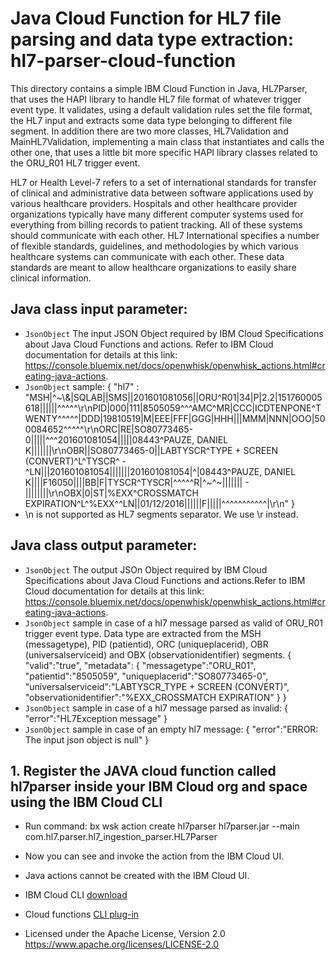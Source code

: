 # Java Cloud Function for HL7 file parsing and data type extraction: hl7-parser-cloud-function

This directory contains a simple IBM Cloud Function in Java, HL7Parser, that uses the HAPI library to handle HL7 file format of whatever trigger event type. It validates, using a default validation rules set the file format, the HL7 input and extracts some data type belonging to different file segment. In addition there are two more classes, HL7Validation and MainHL7Validation, implementing a main class that instantiates and calls the other one, that uses a little bit more specific HAPI library classes related to the ORU_R01 HL7 trigger event.

HL7 or Health Level-7 refers to a set of international standards for transfer of clinical and administrative data between software applications used by various healthcare providers. Hospitals and other healthcare provider organizations typically have many different computer systems used for everything from billing records to patient tracking. All of these systems should communicate with each other. HL7 International specifies a number of flexible standards, guidelines, and methodologies by which various healthcare systems can communicate with each other. These data standards are meant to allow healthcare organizations to easily share clinical information.

## Java class input parameter:
 * `JsonObject` The input JSON Object required by IBM Cloud Specifications about Java Cloud Functions and actions. Refer to IBM Cloud documentation for details at this link: https://console.bluemix.net/docs/openwhisk/openwhisk_actions.html#creating-java-actions.
 * `JsonObject` sample:
 {
  "hl7" : "MSH|^~\\&|SQLAB||SMS||201601081056||ORU^R01|34|P|2.2|151760005618||||||^^^^^\r\nPID|000|111|8505059^^^AMC^MR|CCC|ICDTENPONE^TWENTY^^^^^|DDD|19810519|M|EEE|FFF|GGG|HHH|||MMM|NNN|OOO|500084652^^^^^\r\nORC|RE|SO80773465-0|||||^^^201601081054|||||08443^PAUZE, DANIEL K|||||||\r\nOBR||SO80773465-0||LABTYSCR^TYPE + SCREEN (CONVERT)^L^TYSCR^ - ^LN|||201601081054|||||||201601081054|^|08443^PAUZE, DANIEL K||||F16050||||BB|F|TYSCR^TYSCR|^^^^^R|^~^~||||||| - ||||||||\r\nOBX|0|ST|%EXX^CROSSMATCH EXPIRATION^L^%EXX^^LN||01/12/2016||||||F|||||^^^^^^^^^^^|\r\n"
 }
 * \n is not supported as HL7 segments separator. We use \r instead. 

## Java class output parameter:
* `JsonObject` The output JSOn Object required by IBM Cloud Specifications about Java Cloud Functions and actions.Refer to IBM Cloud documentation for details at this link: https://console.bluemix.net/docs/openwhisk/openwhisk_actions.html#creating-java-actions.
* `JsonObject` sample in case of a hl7 message parsed as valid of ORU_R01 trigger event type. Data type are extracted from the MSH (messagetype), PID (patientid), ORC (uniqueplacerid), OBR (universalserviceid) and OBX (observationidentifier) segments.
{
 "valid":"true",
  "metadata":
  {
  		"messagetype":"ORU_R01",
  		"patientid":"8505059",
  		"uniqueplacerid":"SO80773465-0",
  		"universalserviceid":"LABTYSCR_TYPE + SCREEN (CONVERT)",
  		"observationidentifier":"%EXX_CROSSMATCH EXPIRATION"
  }
}
* `JsonObject` sample in case of a hl7 message parsed as invalid:
{
 "error":"HL7Exception message"
}
* `JsonObject` sample in case of an empty hl7 message:
{
 "error":"ERROR: The input json object is null"
}

## 1. Register the JAVA cloud function called hl7parser inside your IBM Cloud org and space using the IBM Cloud CLI
* Run command:
  bx wsk action create hl7parser hl7parser.jar --main com.hl7.parser.hl7_ingestion_parser.HL7Parser
* Now you can see and invoke the action from the IBM Cloud UI.
* Java actions cannot be created with the IBM Cloud UI.

 * IBM Cloud CLI [download](https://console.bluemix.net/docs/cli/reference/bluemix_cli/download_cli.html#download_install)
 * Cloud functions [CLI plug-in](https://console.bluemix.net/docs/openwhisk/bluemix_cli.html#cloudfunctions_cli)
 * Licensed under the Apache License, Version 2.0 https://www.apache.org/licenses/LICENSE-2.0
